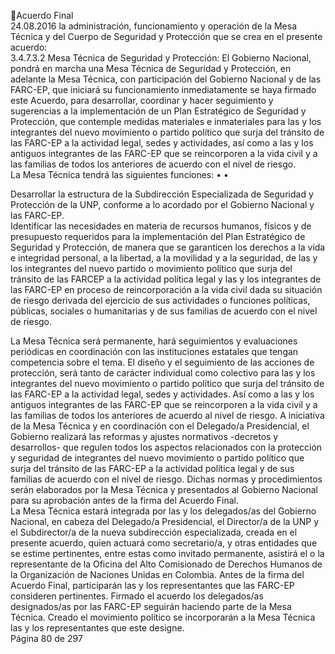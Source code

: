 Acuerdo Final  
24.08.2016 
la administración, funcionamiento y operación de la Mesa Técnica y del Cuerpo de Seguridad y Protección 
que se crea en el presente acuerdo:  
3.4.7.3.2 Mesa Técnica de Seguridad y Protección: 
El  Gobierno  Nacional,  pondrá  en  marcha  una  Mesa  Técnica  de  Seguridad  y  Protección,  en  adelante  la 
Mesa Técnica, con participación del Gobierno Nacional y de las FARC-EP, que iniciará su funcionamiento 
inmediatamente  se  haya  firmado  este  Acuerdo,  para  desarrollar,  coordinar  y  hacer  seguimiento  y 
sugerencias  a  la  implementación  de  un  Plan  Estratégico  de  Seguridad  y  Protección,  que  contemple 
medidas materiales e inmateriales para las y los integrantes del nuevo movimiento o partido político que 
surja del tránsito de las FARC-EP a la actividad legal, sedes y actividades, así como a las y los antiguos 
integrantes de las FARC-EP que se reincorporen a la vida civil y a las familias de todos los anteriores de 
acuerdo con el nivel de riesgo.  
La Mesa Técnica tendrá las siguientes funciones: 
•
•

Desarrollar la estructura de la Subdirección Especializada de Seguridad y Protección de la UNP, 
conforme a lo acordado por el Gobierno Nacional y las FARC-EP.  
Identificar las necesidades en materia de recursos humanos, físicos y de presupuesto requeridos 
para  la  implementación  del  Plan  Estratégico  de  Seguridad  y  Protección,  de  manera  que  se 
garanticen los derechos a la vida e integridad personal, a la libertad, a la movilidad y a la seguridad, 
de las y los integrantes del nuevo partido o movimiento político que surja del tránsito de las FARCEP a la actividad política legal y las y los integrantes de las FARC-EP en proceso de reincorporación 
a  la  vida  civil  dada  su  situación  de  riesgo  derivada  del  ejercicio  de  sus  actividades  o  funciones 
políticas, públicas, sociales o humanitarias y de sus familias de acuerdo con el nivel de riesgo. 

La Mesa Técnica será permanente, hará seguimientos y evaluaciones periódicas en coordinación con las 
instituciones estatales que tengan competencia sobre el tema. El diseño y el seguimiento de las acciones 
de  protección,  será  tanto  de  carácter  individual  como  colectivo  para  las  y  los  integrantes  del  nuevo 
movimiento o partido político que surja del tránsito de las FARC-EP a la actividad legal, sedes y actividades. 
Así como a las y los antiguos integrantes de las FARC-EP que se reincorporen a la vida civil y a las familias 
de todos los anteriores de acuerdo al nivel de riesgo. 
A iniciativa de la Mesa Técnica y en coordinación con el Delegado/a Presidencial, el Gobierno realizará las 
reformas y ajustes normativos -decretos y desarrollos- que regulen todos los aspectos relacionados con 
la protección y seguridad de integrantes del nuevo movimiento o partido político que surja del tránsito 
de  las  FARC-EP  a  la  actividad  política  legal  y  de  sus  familias  de  acuerdo  con  el  nivel  de  riesgo.  Dichas 
normas y procedimientos serán elaborados por la Mesa Técnica y presentados al Gobierno Nacional para 
su aprobación antes de la firma del Acuerdo Final.  
La  Mesa  Técnica  estará  integrada  por  las  y  los  delegados/as  del  Gobierno  Nacional,  en  cabeza  del 
Delegado/a Presidencial, el Director/a de la UNP y el Subdirector/a de la nueva subdirección especializada, 
creada  en  el  presente  acuerdo,  quien  actuará  como  secretario/a,  y  otras  entidades  que  se  estime 
pertinentes, entre estas como invitado permanente, asistirá el o la representante de la Oficina del Alto 
Comisionado de Derechos Humanos de la Organización de Naciones Unidas en Colombia. Antes de la firma 
del Acuerdo Final, participarán las y los representantes que las FARC-EP consideren pertinentes. Firmado 
el acuerdo los delegados/as designados/as por las FARC-EP seguirán haciendo parte de la Mesa Técnica. 
Creado el movimiento político se incorporarán a la Mesa Técnica las y los representantes que este designe.  
Página 80 de 297 
 

